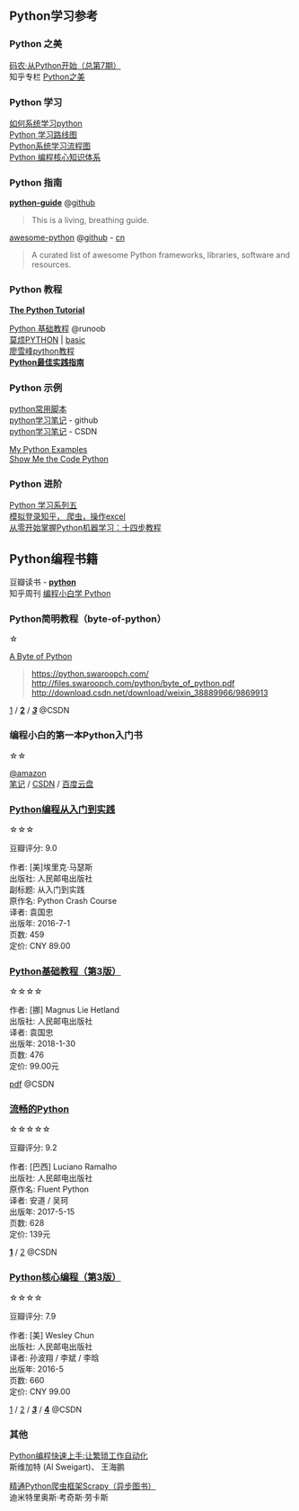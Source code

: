 
## Python学习参考
### Python 之美
[码农·从Python开始（总第7期）](http://download.csdn.net/download/haiyoung/9356897)  
知乎专栏 [Python之美](https://zhuanlan.zhihu.com/python-cn)  

### Python 学习
[如何系统学习python](http://www.xuliangwei.com/xubusi/956.html)  
[Python 学习路线图](http://www.apachecn.org/map/10.html)  
[Python系统学习流程图](https://www.toutiao.com/a6536174274070184462/)  
[Python 编程核心知识体系](https://woaielf.github.io/2017/06/13/python3-all/)  

### Python 指南
[**python-guide**](http://docs.python-guide.org/en/latest/) @[github](https://github.com/kennethreitz/python-guide)  

> This is a living, breathing guide.  

[awesome-python](https://awesome-python.com/) @[github](https://github.com/vinta/awesome-python) - [cn](https://github.com/jobbole/awesome-python-cn)  

> A curated list of awesome Python frameworks, libraries, software and resources.

### Python 教程
[**The Python Tutorial**](https://docs.python.org/3.6/tutorial/)  

[Python 基础教程](http://www.runoob.com/python/python-tutorial.html) @runoob  
[莫烦PYTHON](https://morvanzhou.github.io/) | [basic](https://morvanzhou.github.io/tutorials/python-basic/)  
[廖雪峰python教程](https://www.liaoxuefeng.com/wiki/0014316089557264a6b348958f449949df42a6d3a2e542c000)  
[**Python最佳实践指南**](http://pythonguidecn.readthedocs.io/zh/latest/)  

### Python 示例
[python常用脚本](https://github.com/joe011/python)  
[python学习笔记](https://github.com/xxg1413/python) - github  
[python学习笔记](https://blog.csdn.net/leexide/article/category/1779961) - CSDN  

[My Python Examples](https://github.com/geekcomputers/Python)  
[Show Me the Code Python](https://github.com/Show-Me-the-Code/python)  

### Python 进阶
[Python 学习系列五](https://blog.csdn.net/Jofranks/article/category/1182806)  
[模拟登录知乎， 爬虫，操作excel](https://github.com/injetlee/Python)  
[从零开始掌握Python机器学习：十四步教程]()  

## Python编程书籍

豆瓣读书 - [**python**](https://book.douban.com/subject_search?search_text=python&cat=1001)  
知乎周刊 [编程小白学 Python](https://www.zhihu.com/publications/book/19550511)  

### Python简明教程（byte-of-python）

☆

[A Byte of Python](https://book.douban.com/subject/5948760/)

> https://python.swaroopch.com/  
> http://files.swaroopch.com/python/byte_of_python.pdf  
> http://download.csdn.net/download/weixin_38889966/9869913  

[1](http://download.csdn.net/download/fastwind1985/9937770) / [**2**](http://download.csdn.net/download/baoaya/9985593) / [***3***](http://download.csdn.net/download/bmaboowood/10257971) @CSDN  

### 编程小白的第一本Python入门书

☆☆

[@amazon](https://www.amazon.cn/dp/B01I2JGBMQ/ref=sr_1_1?ie=UTF8&qid=1519808694&sr=8-1&keywords=python)  
[笔记](http://blog.csdn.net/ch717828/article/details/70186125) / [CSDN](http://download.csdn.net/download/mapplei/9561729) / [百度云盘](http://www.olecn.com/2397.html)  

### [Python编程从入门到实践](https://book.douban.com/subject/26829016/)

☆☆☆

豆瓣评分: 9.0  

作者: [美]埃里克·马瑟斯  
出版社: 人民邮电出版社  
副标题: 从入门到实践  
原作名: Python Crash Course  
译者: 袁国忠  
出版年: 2016-7-1  
页数: 459  
定价: CNY 89.00  

### [Python基础教程（第3版）](https://book.douban.com/subject/27667375/)

☆☆☆☆

作者: [挪] Magnus Lie Hetland  
出版社: 人民邮电出版社  
译者: 袁国忠  
出版年: 2018-1-30  
页数: 476  
定价: 99.00元  

[pdf](http://download.csdn.net/download/hn2xz110/10226572) @CSDN  

### [流畅的Python](https://book.douban.com/subject/27028517/)

☆☆☆☆☆

豆瓣评分: 9.2  

作者: [巴西] Luciano Ramalho  
出版社: 人民邮电出版社  
原作名: Fluent Python  
译者: 安道 / 吴珂   
出版年: 2017-5-15  
页数: 628  
定价: 139元  

[**1**](http://download.csdn.net/download/yuanminbj/10231333) / [2](http://download.csdn.net/download/zhang_xiaomeng/9851181) @CSDN  

### [Python核心编程（第3版）](https://book.douban.com/subject/26801374/)

☆☆☆☆

豆瓣评分: 7.9  

作者: [美] Wesley Chun  
出版社: 人民邮电出版社  
译者: 孙波翔 / 李斌 / 李晗  
出版年: 2016-5  
页数: 660  
定价: CNY 99.00  

[1](http://download.csdn.net/download/jsjxlhy/9706067) / [2](http://download.csdn.net/download/lyiang001/10045953) / [***3***](http://download.csdn.net/download/bbb_sxja59f/10239621) / [**4**](http://download.csdn.net/download/sean09/10203197) @CSDN  

### 其他
[Python编程快速上手:让繁琐工作自动化](https://www.amazon.cn/dp/B01I0XN8XY/ref=sr_1_6?ie=UTF8&qid=1519808694&sr=8-6&keywords=python)  
斯维加特 (Al Sweigart)、 王海鹏

[精通Python爬虫框架Scrapy（异步图书）](https://www.amazon.cn/dp/B079RVP3YC/ref=sr_1_20?ie=UTF8&qid=1519808694&sr=8-20&keywords=python)  
迪米特里奥斯·考奇斯·劳卡斯

